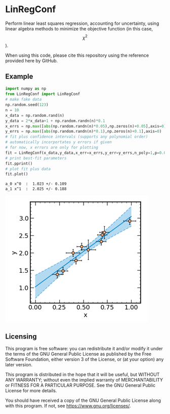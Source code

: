 # LinRegConf
Perform linear least squares regression, accounting for uncertainty, using linear algebra methods to minimize the objective function
(in this case, $$\chi^2$$).

When using this code, please cite this repository using the reference provided here by GitHub.

## Example
``` python
import numpy as np
from LinRegConf import LinRegConf
# make fake data
np.random.seed(123)
n = 10
x_data = np.random.rand(n)
y_data = 2*x_data+1 + np.random.randn(n)*0.1
x_errs = np.max([abs(np.random.randn(n)*0.05),np.zeros(n)+0.05],axis=0)
y_errs = np.max([abs(np.random.randn(n)*0.1),np.zeros(n)+0.1],axis=0)
# fit plus confidence intervals (supports any polynomial order)
# automatically incorportates y errors if given
# for now, x errors are only for plotting
fit = LinRegConf(x_data,y_data,x_err=x_errs,y_err=y_errs,n_poly=1,p=0.05)
# print best-fit parameters
fit.pprint()
# plot fit plus data
fit.plot()
```
```
a_0 x^0  :  1.023 +/- 0.109
a_1 x^1  :  2.025 +/- 0.188
```
![image of a linear fit to data with 95% confidence intervals](LinRegConf.png "LinRegConf fit")

## Licensing
This program is free software: you can redistribute it and/or modify it under the terms of the GNU General Public License as published by the Free Software Foundation, either version 3 of the License, or (at your option) any later version.

This program is distributed in the hope that it will be useful, but WITHOUT ANY WARRANTY; without even the implied warranty of MERCHANTABILITY or FITNESS FOR A PARTICULAR PURPOSE. See the GNU General Public License for more details.

You should have received a copy of the GNU General Public License along with this program. If not, see <https://www.gnu.org/licenses/>.
